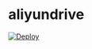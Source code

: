 # aliyundrive

[![Deploy](https://www.herokucdn.com/deploy/button.png)](https://dashboard.heroku.com/new?template=https://github.com/leenchan/aliyundrive)
